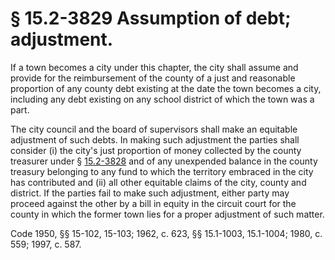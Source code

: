 # § 15.2-3829 Assumption of debt; adjustment.

<p>If a town becomes a city under this chapter, the city shall assume and provide for the reimbursement of the county of a just and reasonable proportion of any county debt existing at the date the town becomes a city, including any debt existing on any school district of which the town was a part.</p><p>The city council and the board of supervisors shall make an equitable adjustment of such debts. In making such adjustment the parties shall consider (i) the city's just proportion of money collected by the county treasurer under § <a href='http://law.lis.virginia.gov/vacode/15.2-3828/'>15.2-3828</a> and of any unexpended balance in the county treasury belonging to any fund to which the territory embraced in the city has contributed and (ii) all other equitable claims of the city, county and district. If the parties fail to make such adjustment, either party may proceed against the other by a bill in equity in the circuit court for the county in which the former town lies for a proper adjustment of such matter.</p><p>Code 1950, §§ 15-102, 15-103; 1962, c. 623, §§ 15.1-1003, 15.1-1004; 1980, c. 559; 1997, c. 587.</p>
